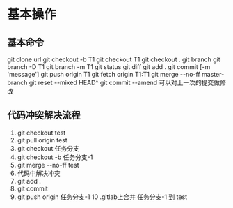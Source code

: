 # 基本操作

## 基本命令
git clone url
git checkout -b T1
git checkout T1
git checkout .
git branch 
git branch -D T1
git branch -m T1
git status
git diff
git add .
git commit [-m 'message']
git push origin T1
git fetch origin T1:T1
git merge --no-ff master-branch
git reset --mixed HEAD^
git commit --amend 可以对上一次的提交做修改

## 代码冲突解决流程
1. git checkout test
2. git pull origin test
3. git checkout 任务分支
4. git checkout -b 任务分支-1
5. git merge --no-ff test
6. 代码中解决冲突
7. git add .
8. git commit
9. git push origin 任务分支-1
10 .gitlab上合并 任务分支-1 到 test

